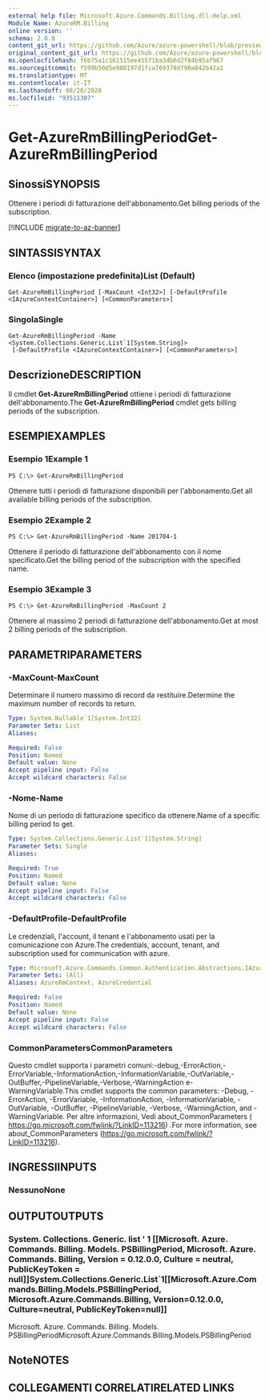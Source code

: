 ```yaml
---
external help file: Microsoft.Azure.Commands.Billing.dll-Help.xml
Module Name: AzureRM.Billing
online version: ''
schema: 2.0.0
content_git_url: https://github.com/Azure/azure-powershell/blob/preview/src/ResourceManager/Billing/Commands.Billing/help/Get-AzureRmBillingPeriod.md
original_content_git_url: https://github.com/Azure/azure-powershell/blob/preview/src/ResourceManager/Billing/Commands.Billing/help/Get-AzureRmBillingPeriod.md
ms.openlocfilehash: f6b75a1c161515ee45571ba3db6d2f84b95af967
ms.sourcegitcommit: f599b50d5e980197d1fca769378df90a842b42a1
ms.translationtype: MT
ms.contentlocale: it-IT
ms.lasthandoff: 08/20/2020
ms.locfileid: "93511307"
---
```

# <span data-ttu-id="50b57-101">Get-AzureRmBillingPeriod</span><span class="sxs-lookup"><span data-stu-id="50b57-101">Get-AzureRmBillingPeriod</span></span>

## <span data-ttu-id="50b57-102">Sinossi</span><span class="sxs-lookup"><span data-stu-id="50b57-102">SYNOPSIS</span></span>
<span data-ttu-id="50b57-103">Ottenere i periodi di fatturazione dell'abbonamento.</span><span class="sxs-lookup"><span data-stu-id="50b57-103">Get billing periods of the subscription.</span></span>

[!INCLUDE [migrate-to-az-banner](../../includes/migrate-to-az-banner.md)]

## <span data-ttu-id="50b57-104">SINTASSI</span><span class="sxs-lookup"><span data-stu-id="50b57-104">SYNTAX</span></span>

### <span data-ttu-id="50b57-105">Elenco (impostazione predefinita)</span><span class="sxs-lookup"><span data-stu-id="50b57-105">List (Default)</span></span>
```
Get-AzureRmBillingPeriod [-MaxCount <Int32>] [-DefaultProfile <IAzureContextContainer>] [<CommonParameters>]
```

### <span data-ttu-id="50b57-106">Singola</span><span class="sxs-lookup"><span data-stu-id="50b57-106">Single</span></span>
```
Get-AzureRmBillingPeriod -Name <System.Collections.Generic.List`1[System.String]>
 [-DefaultProfile <IAzureContextContainer>] [<CommonParameters>]
```

## <span data-ttu-id="50b57-107">Descrizione</span><span class="sxs-lookup"><span data-stu-id="50b57-107">DESCRIPTION</span></span>
<span data-ttu-id="50b57-108">Il cmdlet **Get-AzureRmBillingPeriod** ottiene i periodi di fatturazione dell'abbonamento.</span><span class="sxs-lookup"><span data-stu-id="50b57-108">The **Get-AzureRmBillingPeriod** cmdlet gets billing periods of the subscription.</span></span>

## <span data-ttu-id="50b57-109">ESEMPI</span><span class="sxs-lookup"><span data-stu-id="50b57-109">EXAMPLES</span></span>

### <span data-ttu-id="50b57-110">Esempio 1</span><span class="sxs-lookup"><span data-stu-id="50b57-110">Example 1</span></span>
```
PS C:\> Get-AzureRmBillingPeriod
```

<span data-ttu-id="50b57-111">Ottenere tutti i periodi di fatturazione disponibili per l'abbonamento.</span><span class="sxs-lookup"><span data-stu-id="50b57-111">Get all available billing periods of the subscription.</span></span>

### <span data-ttu-id="50b57-112">Esempio 2</span><span class="sxs-lookup"><span data-stu-id="50b57-112">Example 2</span></span>
```
PS C:\> Get-AzureRmBillingPeriod -Name 201704-1
```

<span data-ttu-id="50b57-113">Ottenere il periodo di fatturazione dell'abbonamento con il nome specificato.</span><span class="sxs-lookup"><span data-stu-id="50b57-113">Get the billing period of the subscription with the specified name.</span></span>

### <span data-ttu-id="50b57-114">Esempio 3</span><span class="sxs-lookup"><span data-stu-id="50b57-114">Example 3</span></span>
```
PS C:\> Get-AzureRmBillingPeriod -MaxCount 2
```

<span data-ttu-id="50b57-115">Ottenere al massimo 2 periodi di fatturazione dell'abbonamento.</span><span class="sxs-lookup"><span data-stu-id="50b57-115">Get at most 2 billing periods of the subscription.</span></span>

## <span data-ttu-id="50b57-116">PARAMETRI</span><span class="sxs-lookup"><span data-stu-id="50b57-116">PARAMETERS</span></span>

### <span data-ttu-id="50b57-117">-MaxCount</span><span class="sxs-lookup"><span data-stu-id="50b57-117">-MaxCount</span></span>
<span data-ttu-id="50b57-118">Determinare il numero massimo di record da restituire.</span><span class="sxs-lookup"><span data-stu-id="50b57-118">Determine the maximum number of records to return.</span></span>

```yaml
Type: System.Nullable`1[System.Int32]
Parameter Sets: List
Aliases: 

Required: False
Position: Named
Default value: None
Accept pipeline input: False
Accept wildcard characters: False
```

### <span data-ttu-id="50b57-119">-Nome</span><span class="sxs-lookup"><span data-stu-id="50b57-119">-Name</span></span>
<span data-ttu-id="50b57-120">Nome di un periodo di fatturazione specifico da ottenere.</span><span class="sxs-lookup"><span data-stu-id="50b57-120">Name of a specific billing period to get.</span></span>

```yaml
Type: System.Collections.Generic.List`1[System.String]
Parameter Sets: Single
Aliases: 

Required: True
Position: Named
Default value: None
Accept pipeline input: False
Accept wildcard characters: False
```

### <span data-ttu-id="50b57-121">-DefaultProfile</span><span class="sxs-lookup"><span data-stu-id="50b57-121">-DefaultProfile</span></span>
<span data-ttu-id="50b57-122">Le credenziali, l'account, il tenant e l'abbonamento usati per la comunicazione con Azure.</span><span class="sxs-lookup"><span data-stu-id="50b57-122">The credentials, account, tenant, and subscription used for communication with azure.</span></span>

```yaml
Type: Microsoft.Azure.Commands.Common.Authentication.Abstractions.IAzureContextContainer
Parameter Sets: (All)
Aliases: AzureRmContext, AzureCredential

Required: False
Position: Named
Default value: None
Accept pipeline input: False
Accept wildcard characters: False
```

### <span data-ttu-id="50b57-123">CommonParameters</span><span class="sxs-lookup"><span data-stu-id="50b57-123">CommonParameters</span></span>
<span data-ttu-id="50b57-124">Questo cmdlet supporta i parametri comuni:-debug,-ErrorAction,-ErrorVariable,-InformationAction,-InformationVariable,-OutVariable,-OutBuffer,-PipelineVariable,-Verbose,-WarningAction e-WarningVariable.</span><span class="sxs-lookup"><span data-stu-id="50b57-124">This cmdlet supports the common parameters: -Debug, -ErrorAction, -ErrorVariable, -InformationAction, -InformationVariable, -OutVariable, -OutBuffer, -PipelineVariable, -Verbose, -WarningAction, and -WarningVariable.</span></span> <span data-ttu-id="50b57-125">Per altre informazioni, Vedi about_CommonParameters ( https://go.microsoft.com/fwlink/?LinkID=113216) .</span><span class="sxs-lookup"><span data-stu-id="50b57-125">For more information, see about_CommonParameters (https://go.microsoft.com/fwlink/?LinkID=113216).</span></span>

## <span data-ttu-id="50b57-126">INGRESSI</span><span class="sxs-lookup"><span data-stu-id="50b57-126">INPUTS</span></span>

### <span data-ttu-id="50b57-127">Nessuno</span><span class="sxs-lookup"><span data-stu-id="50b57-127">None</span></span>

## <span data-ttu-id="50b57-128">OUTPUT</span><span class="sxs-lookup"><span data-stu-id="50b57-128">OUTPUTS</span></span>

### <span data-ttu-id="50b57-129">System. Collections. Generic. list ' 1 [[Microsoft. Azure. Commands. Billing. Models. PSBillingPeriod, Microsoft. Azure. Commands. Billing, Version = 0.12.0.0, Culture = neutral, PublicKeyToken = null]]</span><span class="sxs-lookup"><span data-stu-id="50b57-129">System.Collections.Generic.List\`1[[Microsoft.Azure.Commands.Billing.Models.PSBillingPeriod, Microsoft.Azure.Commands.Billing, Version=0.12.0.0, Culture=neutral, PublicKeyToken=null]]</span></span>
<span data-ttu-id="50b57-130">Microsoft. Azure. Commands. Billing. Models. PSBillingPeriod</span><span class="sxs-lookup"><span data-stu-id="50b57-130">Microsoft.Azure.Commands.Billing.Models.PSBillingPeriod</span></span>

## <span data-ttu-id="50b57-131">Note</span><span class="sxs-lookup"><span data-stu-id="50b57-131">NOTES</span></span>

## <span data-ttu-id="50b57-132">COLLEGAMENTI CORRELATI</span><span class="sxs-lookup"><span data-stu-id="50b57-132">RELATED LINKS</span></span>

